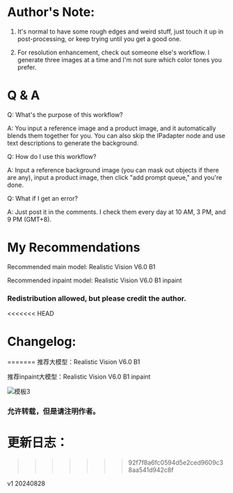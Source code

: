 # Author's Note:

1. It's normal to have some rough edges and weird stuff, just touch it up in post-processing, or keep trying until you get a good one.

2. For resolution enhancement, check out someone else's workflow. I generate three images at a time and I'm not sure which color tones you prefer.

# Q & A

Q: What's the purpose of this workflow?

A: You input a reference image and a product image, and it automatically blends them together for you. You can also skip the IPadapter node and use text descriptions to generate the background.

Q: How do I use this workflow?

A: Input a reference background image (you can mask out objects if there are any), input a product image, then click "add prompt queue," and you're done.

Q: What if I get an error?

A: Just post it in the comments. I check them every day at 10 AM, 3 PM, and 9 PM (GMT+8).

# My Recommendations

Recommended main model: Realistic Vision V6.0 B1

Recommended inpaint model: Realistic Vision V6.0 B1 inpaint

### Redistribution allowed, but please credit the author.

<<<<<<< HEAD
# Changelog:
=======
推荐大模型：Realistic Vision V6.0 B1

推荐inpaint大模型：Realistic Vision V6.0 B1 inpaint

![模板3](https://github.com/user-attachments/assets/8be8ad01-3cb2-4361-a98d-5822fca983d7)


### 允许转载，但是请注明作者。



# 更新日志：
>>>>>>> 92f7f8a6fc0594d5e2ced9609c38aa541d942c8f

v1 20240828
